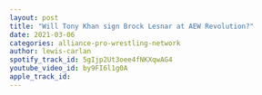 ```yaml
---
layout: post
title: "Will Tony Khan sign Brock Lesnar at AEW Revolution?"
date: 2021-03-06
categories: alliance-pro-wrestling-network
author: lewis-carlan
spotify_track_id: 5gIjp2Ut3oee4fNKXqwAG4
youtube_video_id: by9FI6l1g0A
apple_track_id: 
---
```

